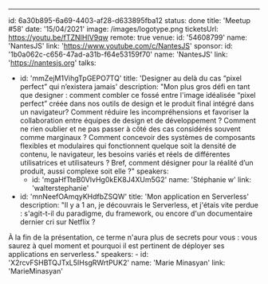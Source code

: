 ---

id: 6a30b895-6a69-4403-af28-d633895fba12
status: done
title: 'Meetup #58'
date: '15/04/2021'
image: /images/logotype.png
ticketsUrl: https://youtu.be/fTZNIHIV9qw
remote: true
venue:
id: '54608799'
name: 'NantesJS'
link: 'https://www.youtube.com/c/NantesJS'
sponsor:
id: '1b0a062c-c656-47ad-a31b-f64e53159f70'
name: 'NantesJS'
link: 'https://nantesjs.org'
talks:

- id: 'mmZejM1VihgTpGEPO7TQ'
  title: 'Designer au delà du cas “pixel perfect” qui n’existera jamais'
  description: "Mon plus gros défi en tant que designer : comment combler ce fossé entre l&#x27;image idéalisée “pixel perfect” créée dans nos outils de design et le produit final intégré dans un navigateur? Comment réduire les incompréhensions et favoriser la collaboration entre équipes de design et de développement ? Comment ne rien oublier et ne pas passer à côté des cas considérés souvent comme marginaux ? Comment concevoir des systèmes de composants flexibles et modulaires qui fonctionnent quelque soit la densité de contenu, le navigateur, les besoins variés et réels de différentes utilisatrices et utilisateurs ? Bref, comment désigner pour la réalité d’un produit, aussi complexe soit elle ?"
  speakers:
    - id: 'mgaHfTteB0VlvHg0kEK8J4XUm5G2'
      name: 'Stéphanie w'
      link: 'walterstephanie'
- id: 'mnNeefOAmqyKHdfbZSQW'
  title: 'Mon application en Serverless'
  description: "Il y a 1 an, je découvrais le Serverless, et j&#x27;étais vite perdue : s&#x27;agit-t-il du paradigme, du framework, ou encore d&#x27;un documentaire dernier cri sur Netflix ?

À la fin de la présentation, ce terme n&#x27;aura plus de secrets pour vous : vous saurez à quel moment et pourquoi il est pertinent de déployer ses applications en serverless."
speakers: -
id: 'X2rcvFSHBTQJTxL5IHsgRWrtPUK2'
name: 'Marie Minasyan'
link: 'MarieMinasyan'
